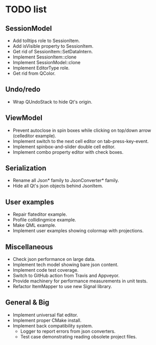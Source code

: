 # TODO list

## SessionModel

+ Add tolltips role to SessionItem.
+ Add isVisible property to SessionItem.
+ Get rid of SessionItem::SetDataIntern.
+ Implement SessionItem::clone
+ Implement SessionModel::clone
+ Implement EditorType role.
+ Get rid from QColor.

## Undo/redo

+ Wrap QUndoStack to hide Qt's origin.

## ViewModel

+ Prevent autoclose in spin boxes while clicking on top/down arrow (celleditor example).
+ Implement switch to the next cell editor on tab-press-key-event.
+ Implement spinbox-and-slider double cell editor.
+ Implement combo property editor with check boxes.

## Serialization

+ Rename all Json* family to JsonConverter* family.
+ Hide all Qt's json objects behind JsonItem.

## User examples

+ Repair flateditor example.
+ Profile collidingmice example.
+ Make QML example.
+ Implement user examples showing colormap with projections.

## Miscellaneous

+ Check json performance on large data.
+ Implement tech model showing bare json content.
+ Implement code test coverage.
+ Switch to GitHub action from Travis and Appveyor.
+ Provide machinery for performance measurements in unit tests.
+ Refactor ItemMapper to use new Signal library.

## General & Big

+ Implement universal flat editor.
+ Implement proper CMake install.
+ Implement back compatibility system.
  + Logger to report errors from json converters.
  + Test case demonstrating reading obsolete project files.

